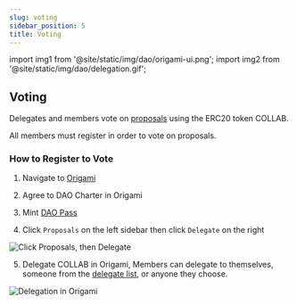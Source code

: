```yaml
---
slug: voting
sidebar_position: 5
title: Voting
---
```


import img1 from '@site/static/img/dao/origami-ui.png';
import img2 from '@site/static/img/dao/delegation.gif';

## Voting

Delegates and members vote on [proposals](./proposals) using the ERC20 token COLLAB.

All members must register in order to vote on proposals.

### How to Register to Vote

1. Navigate to [Origami](https://app.joinorigami.com/orgs/258692110553841664)

2. Agree to DAO Charter in Origami

3. Mint [DAO Pass](./gov-overview#dao-pass)

4. Click `Proposals` on the left sidebar then click `Delegate` on the right

<div class="text--center">
  <img  src={img1} alt="Click Proposals, then Delegate" />
</div>

5. Delegate COLLAB in Origami, Members can delegate to themselves, someone from the [delegate list](https://gov.collab.land/t/season-0-dao-governance-delegates/25#delegates-6), or anyone they choose.

<div class="text--center">
  <img  src={img2} alt="Delegation in Origami" />
</div>
